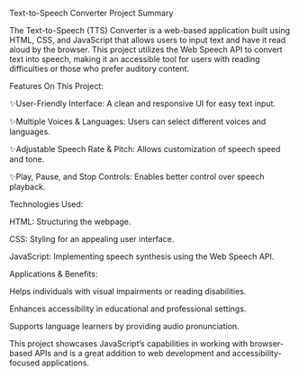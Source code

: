 Text-to-Speech Converter Project Summary

The Text-to-Speech (TTS) Converter is a web-based application built using HTML, CSS, and JavaScript that allows users to input text and have it read aloud by the browser. This project utilizes the Web Speech API to convert text into speech, making it an accessible tool for users with reading difficulties or those who prefer auditory content. 

Features On This Project:

✨User-Friendly Interface: A clean and responsive UI for easy text input.

✨Multiple Voices & Languages: Users can select different voices and languages.

✨Adjustable Speech Rate & Pitch: Allows customization of speech speed and tone.

✨Play, Pause, and Stop Controls: Enables better control over speech playback.


Technologies Used:

HTML: Structuring the webpage.

CSS: Styling for an appealing user interface.

JavaScript: Implementing speech synthesis using the Web Speech API.


Applications & Benefits:

Helps individuals with visual impairments or reading disabilities.

Enhances accessibility in educational and professional settings.

Supports language learners by providing audio pronunciation.


This project showcases JavaScript’s capabilities in working with browser-based APIs and is a great addition to web development and accessibility-focused applications.

